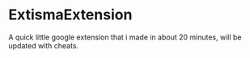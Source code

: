 # ExtismaExtension
A quick little google extension that i made in about 20 minutes, will be updated with cheats.

